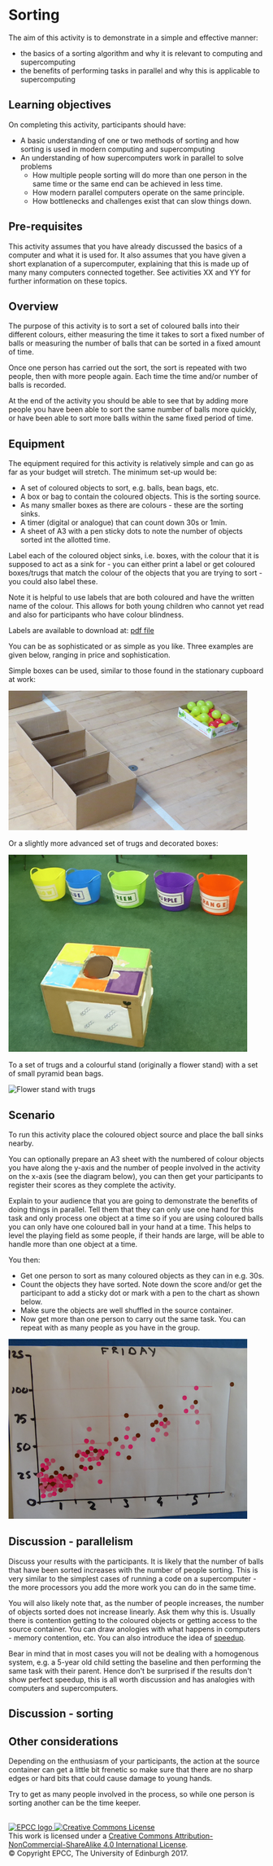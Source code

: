 # Sorting

The aim of this activity is to demonstrate in a simple and effective manner:
* the basics of a sorting algorithm and why it is relevant to computing and supercomputing
* the benefits of performing tasks in parallel and why this is applicable to supercomputing

## Learning objectives

On completing this activity, participants should have:
* A basic understanding of one or two methods of sorting and how sorting is used in modern computing and supercomputing
* An understanding of how supercomputers work in parallel to solve problems
   * How multiple people sorting will do more than one person in the same
  time or the same end can be achieved in less time.
   * How modern parallel computers operate on the same principle.
   * How bottlenecks and challenges exist that can slow things down.
   
## Pre-requisites

This activity assumes that you have already discussed the basics of a computer and what it is used for. It also assumes that you have given a short explanation of a supercomputer, explaining that this is made up of many many computers connected together. See activities XX and YY for further information on these topics.

## Overview

The purpose of this activity is to sort a set of coloured balls into their different colours, either measuring the time it takes to sort a fixed number of balls or measuring the number of balls that can be sorted in a fixed amount of time.

Once one person has carried out the sort, the sort is repeated with two people, then with more people again. Each time the time and/or number of balls is recorded.

At the end of the activity you should be able to see that by adding more people you have been able to sort the same number of balls more quickly, or have been able to sort more balls within the same fixed period of time.

## Equipment

The equipment required for this activity is relatively simple
and can go as far as your budget will stretch. The minimum
set-up would be:

* A set of coloured objects to sort, e.g. balls, bean bags, etc.
* A box or bag to contain the coloured objects. This is the sorting source.
* As many smaller boxes as there are colours - these are the sorting sinks.
* A timer (digital or analogue) that can count down 30s or 1min.
* A sheet of A3 with a pen sticky dots to note the number of objects sorted
  int the allotted time.

Label each of the coloured object sinks, i.e. boxes, with the colour that
it is supposed to act as a sink for - you can either print a label or get coloured boxes/trugs that match the
colour of the objects that you are trying to sort - you could also label these.

Note it is helpful to use labels that are both coloured and have the written name of the colour. This allows for both young children who cannot yet read and also for participants who have colour blindness.

Labels are available to download at: [pdf&nbsp;file](pdf/SortingLabels.pdf) 


You can be as sophisticated or as simple as you like. Three examples are given below, ranging in price and sophistication. 

Simple boxes can be used, similar to those found in the stationary cupboard at work:

![Simple boxes](imgs/setup1.png)

Or a slightly more advanced set of trugs and decorated boxes:

![Box and trugs](imgs/setup2.png)

To a set of trugs and a colourful stand (originally a flower stand) with a set of small pyramid bean bags. 

![Flower stand with trugs](imgs/flower-stand.png)

## Scenario

To run this activity place the coloured object source and place the
ball sinks nearby. 

You can optionally prepare an A3 sheet with the
numbered of colour objects you have along the y-axis and the number
of people involved in the activity on the x-axis (see the diagram
below), you can then get your participants to register their scores
as they complete the activity.

Explain to your audience that you are going to demonstrate the
benefits of doing things in parallel. Tell them that they can
only use one hand for this task and only process one object at a
time so if you are using coloured balls you can only have one coloured
ball in your hand at a time. This helps to level the playing field as
some people, if their hands are large, will be able to handle more
than one object at a time.

You then:

* Get one person to sort as many coloured objects as they can in e.g. 30s. 
* Count the objects they have sorted. Note down the score and/or get the participant
  to add a sticky dot or mark with a pen to the chart as shown below.
* Make sure the objects are well shuffled in the source container.
* Now get more than one person to carry out the same task. You can repeat with as 
  many people as you have in the group.

![Keeping track of the coloured objects sorted in 30s.](imgs/scores.png)


## Discussion - parallelism

Discuss your results with the participants. It is likely that the number of balls that have 
been sorted increases with the number of people sorting. This is very similar to the simplest 
cases of running a code on a supercomputer - the more processors you add the more work you 
can do in the same time.

You will also likely note that, as the number of people increases, the number
of objects sorted does not increase linearly. Ask them why this is.
Usually there is contention getting to the coloured objects or
getting access to the source container. You can draw anologies with
what happens in computers - memory contention, etc. You can also
introduce the idea of [speedup](https://en.wikipedia.org/wiki/Speedup).

Bear in mind that in most cases you will not be dealing with a
homogenous system, e.g. a 5-year old child setting the baseline and
then performing the same task with their parent. Hence don't be surprised if the results don't 
show perfect speedup, this is all worth discussion and has analogies with computers and supercomputers.

## Discussion - sorting


## Other considerations

Depending on the enthusiasm of your participants, the action at the source container can get a little bit frenetic so make
sure that there are no sharp edges or hard bits that could cause damage to young hands. 

Try to get as many people involved in the process, so while one person is sorting another can be the time keeper.



<!-- Licensing and copyright stuff below -->
<br>
<a href="http://www.epcc.ed.ac.uk">
<img alt="EPCC logo" src="https://www.epcc.ed.ac.uk/sites/all/themes/epcc/images/epcc-logo.png" height="31"/>
</a>
<a rel="license" href="http://creativecommons.org/licenses/by-nc-sa/4.0/">
<img alt="Creative Commons License" style="border-width:0"
     src="https://i.creativecommons.org/l/by-nc-sa/4.0/88x31.png" />
</a><br />
This work is licensed under a <a rel="license" href="http://creativecommons.org/licenses/by-nc-sa/4.0/">
Creative Commons Attribution-NonCommercial-ShareAlike 4.0 International License</a>.<br/>
&copy; Copyright EPCC, The University of Edinburgh 2017.

